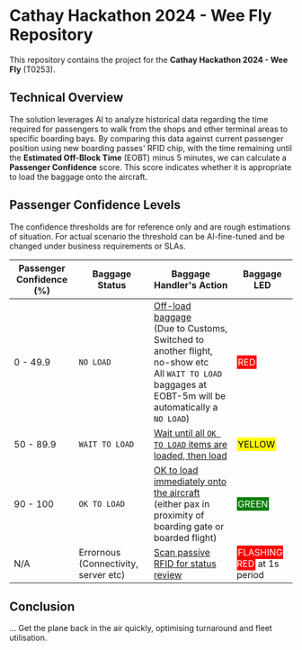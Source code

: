 # Cathay Hackathon 2024 - Wee Fly Repository

This repository contains the project for the **Cathay Hackathon 2024 - Wee Fly** (T0253).

## Technical Overview

The solution leverages AI to analyze historical data regarding the time required for passengers to walk from the shops and other terminal areas to specific boarding bays. By comparing this data against current passenger position using new boarding passes' RFID chip, with the time remaining until the **Estimated Off-Block Time** (EOBT) minus 5 minutes, we can calculate a **Passenger Confidence** score. This score indicates whether it is appropriate to load the baggage onto the aircraft.

## Passenger Confidence Levels

The confidence thresholds are for reference only and are rough estimations of situation. For actual scenario the threshold can be AI-fine-tuned and be changed under business requirements or SLAs.


| Passenger Confidence (%) | Baggage Status        | Baggage Handler's Action                                | Baggage LED                                 |
|--------------------------|-----------------------|--------------------------------------------------------|---------------------------------------------|
| 0 - 49.9                 | `NO LOAD`             | <u>Off-load baggage</u><br>(Due to Customs, Switched to another flight, no-show etc<br>All `WAIT TO LOAD` baggages at EOBT-5m will be automatically a `NO LOAD`)                                               | <span style="background-color: red; color: white; padding: 2px;">RED</span>      |
| 50 - 89.9                | `WAIT TO LOAD`        | <u>Wait until all `OK TO LOAD` items are loaded, then load</u> | <span style="background-color: yellow; color: black; padding: 2px;">YELLOW</span> |
| 90 - 100                 | `OK TO LOAD`          | <u>OK to load immediately onto the aircraft</u><br>(either pax in proximity of boarding gate or boarded flight)                      | <span style="background-color: green; color: white; padding: 2px;">GREEN</span>  |
| N/A                      | Errornous (Connectivity, server etc) | <u>Scan passive RFID for status review</u> | <span style="background-color: red; color: white; padding: 2px;">FLASHING RED</span> at 1s period |

## Conclusion
… Get the plane back in the air quickly, optimising turnaround and fleet utilisation.
